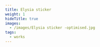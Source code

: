 ```yaml
---
title: Elysia sticker
weight: 1
hideTitle: true
images:
  - /images/Elysia sticker -optimised.jpg
tags:
  - works
---
```


